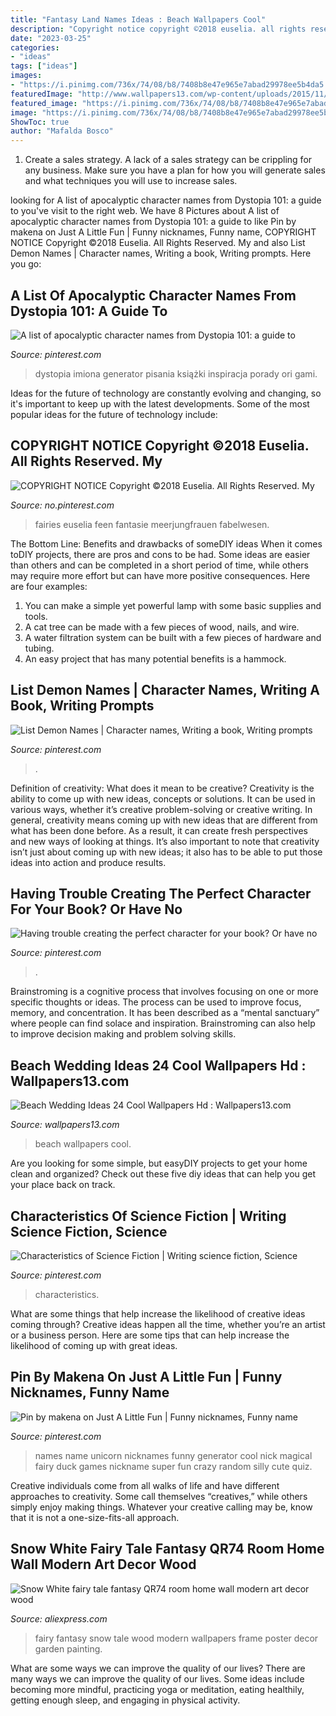 ```yaml
---
title: "Fantasy Land Names Ideas : Beach Wallpapers Cool"
description: "Copyright notice copyright ©2018 euselia. all rights reserved. my"
date: "2023-03-25"
categories:
- "ideas"
tags: ["ideas"]
images:
- "https://i.pinimg.com/736x/74/08/b8/7408b8e47e965e7abad29978ee5b4da5.jpg"
featuredImage: "http://www.wallpapers13.com/wp-content/uploads/2015/11/Beach-Wedding-Ideas-24-Cool-Wallpapers-HD-1920x1080.jpg"
featured_image: "https://i.pinimg.com/736x/74/08/b8/7408b8e47e965e7abad29978ee5b4da5.jpg"
image: "https://i.pinimg.com/736x/74/08/b8/7408b8e47e965e7abad29978ee5b4da5.jpg"
ShowToc: true
author: "Mafalda Bosco"
---
```



1. Create a sales strategy. A lack of a sales strategy can be crippling for any business. Make sure you have a plan for how you will generate sales and what techniques you will use to increase sales.

	

		
looking for A list of apocalyptic character names from Dystopia 101: a guide to you've visit to the right web. We have 8 Pictures about A list of apocalyptic character names from Dystopia 101: a guide to like Pin by makena on Just A Little Fun | Funny nicknames, Funny name, COPYRIGHT NOTICE Copyright ©2018 Euselia. All Rights Reserved. My and also List Demon Names | Character names, Writing a book, Writing prompts. Here you go:
		
    
## A List Of Apocalyptic Character Names From Dystopia 101: A Guide To

<img loading=lazy src="https://i.pinimg.com/736x/58/97/39/58973906405455ef9c7a6d805fb495f4--writing-characters-character-names.jpg" onerror="this.onerror=null;this.src='https://tse1.mm.bing.net/th?id=OIP.ItN-igDDDAmgwWke0hliUQHaKe&amp;pid=15.1';" alt="A list of apocalyptic character names from Dystopia 101: a guide to">

_Source: pinterest.com_

>dystopia imiona generator pisania książki inspiracja porady ori gami. 

	

Ideas for the future of technology are constantly evolving and changing, so it's important to keep up with the latest developments. Some of the most popular ideas for the future of technology include: 

    
## COPYRIGHT NOTICE Copyright ©2018 Euselia. All Rights Reserved. My

<img loading=lazy src="https://i.pinimg.com/736x/74/08/b8/7408b8e47e965e7abad29978ee5b4da5.jpg" onerror="this.onerror=null;this.src='https://tse4.mm.bing.net/th?id=OIP.pLk7_5uDg2zu0LcXqrW19gHaKK&amp;pid=15.1';" alt="COPYRIGHT NOTICE Copyright ©2018 Euselia. All Rights Reserved. My">

_Source: no.pinterest.com_

>fairies euselia feen fantasie meerjungfrauen fabelwesen. 

	

The Bottom Line: Benefits and drawbacks of someDIY ideas
When it comes toDIY projects, there are pros and cons to be had. Some ideas are easier than others and can be completed in a short period of time, while others may require more effort but can have more positive consequences. Here are four examples: 
1. You can make a simple yet powerful lamp with some basic supplies and tools.
2. A cat tree can be made with a few pieces of wood, nails, and wire.
3. A water filtration system can be built with a few pieces of hardware and tubing. 
4. An easy project that has many potential benefits is a hammock.

    
## List Demon Names | Character Names, Writing A Book, Writing Prompts

<img loading=lazy src="https://i.pinimg.com/736x/7c/40/47/7c4047a1bb502b90a915d45a22bda5e5.jpg" onerror="this.onerror=null;this.src='https://tse1.mm.bing.net/th?id=OIP.dF1gepe9R4-2ZMdH6R-dcQAAAA&amp;pid=15.1';" alt="List Demon Names | Character names, Writing a book, Writing prompts">

_Source: pinterest.com_

>. 

	

Definition of creativity: What does it mean to be creative?
Creativity is the ability to come up with new ideas, concepts or solutions. It can be used in various ways, whether it’s creative problem-solving or creative writing. In general, creativity means coming up with new ideas that are different from what has been done before. As a result, it can create fresh perspectives and new ways of looking at things. It’s also important to note that creativity isn’t just about coming up with new ideas; it also has to be able to put those ideas into action and produce results.

    
## Having Trouble Creating The Perfect Character For Your Book? Or Have No

<img loading=lazy src="https://i.pinimg.com/736x/ef/be/a8/efbea8ffeb5c516475f3fc1b86446d56.jpg" onerror="this.onerror=null;this.src='https://tse3.mm.bing.net/th?id=OIP.Y6T1Dl1jQdZoMUP2DcebuAHaPD&amp;pid=15.1';" alt="Having trouble creating the perfect character for your book? Or have no">

_Source: pinterest.com_

>. 

	

Brainstroming is a cognitive process that involves focusing on one or more specific thoughts or ideas. The process can be used to improve focus, memory, and concentration. It has been described as a “mental sanctuary” where people can find solace and inspiration. Brainstroming can also help to improve decision making and problem solving skills.

    
## Beach Wedding Ideas 24 Cool Wallpapers Hd : Wallpapers13.com

<img loading=lazy src="http://www.wallpapers13.com/wp-content/uploads/2015/11/Beach-Wedding-Ideas-24-Cool-Wallpapers-HD-1920x1080.jpg" onerror="this.onerror=null;this.src='https://tse1.mm.bing.net/th?id=OIP.Bf8kQSmy_WP3WmALDdAjAQHaEK&amp;pid=15.1';" alt="Beach Wedding Ideas 24 Cool Wallpapers Hd : Wallpapers13.com">

_Source: wallpapers13.com_

>beach wallpapers cool. 

	

Are you looking for some simple, but easyDIY projects to get your home clean and organized? Check out these five diy ideas that can help you get your place back on track.

    
## Characteristics Of Science Fiction | Writing Science Fiction, Science

<img loading=lazy src="https://i.pinimg.com/736x/a8/ca/06/a8ca06ba3bf3d9efe308b79b33393169.jpg" onerror="this.onerror=null;this.src='https://tse2.mm.bing.net/th?id=OIP.cTJWKWU-6kBzV-aH8ilB4wHaLH&amp;pid=15.1';" alt="Characteristics of Science Fiction | Writing science fiction, Science">

_Source: pinterest.com_

>characteristics. 

	

What are some things that help increase the likelihood of creative ideas coming through?
Creative ideas happen all the time, whether you’re an artist or a business person. Here are some tips that can help increase the likelihood of coming up with great ideas.

    
## Pin By Makena On Just A Little Fun | Funny Nicknames, Funny Name

<img loading=lazy src="https://i.pinimg.com/736x/56/31/94/56319428942a98dd1815607c9dd7e495.jpg" onerror="this.onerror=null;this.src='https://tse3.mm.bing.net/th?id=OIP.OLW0pJJSQ6Rcw5X4MWliEAHaJ3&amp;pid=15.1';" alt="Pin by makena on Just A Little Fun | Funny nicknames, Funny name">

_Source: pinterest.com_

>names name unicorn nicknames funny generator cool nick magical fairy duck games nickname super fun crazy random silly cute quiz. 

	

Creative individuals come from all walks of life and have different approaches to creativity. Some call themselves “creatives,” while others simply enjoy making things. Whatever your creative calling may be, know that it is not a one-size-fits-all approach.

    
## Snow White Fairy Tale Fantasy QR74 Room Home Wall Modern Art Decor Wood

<img loading=lazy src="https://ae01.alicdn.com/kf/HTB1Ag_hnnnI8KJjSszbq6z4KFXak/Snow-White-fairy-tale-fantasy-QR74-room-home-wall-modern-art-decor-wood-frame-poster.jpg" onerror="this.onerror=null;this.src='https://tse3.mm.bing.net/th?id=OIP.Pg4NZ2cIr4YjbP9R_XxYfQHaE8&amp;pid=15.1';" alt="Snow White fairy tale fantasy QR74 room home wall modern art decor wood">

_Source: aliexpress.com_

>fairy fantasy snow tale wood modern wallpapers frame poster decor garden painting. 

	

What are some ways we can improve the quality of our lives?
There are many ways we can improve the quality of our lives. Some ideas include becoming more mindful, practicing yoga or meditation, eating healthily, getting enough sleep, and engaging in physical activity.

